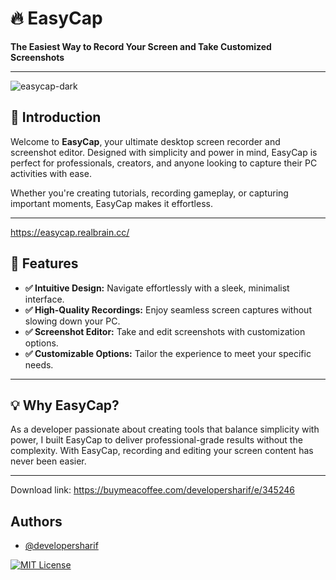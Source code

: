 
# 🔥 EasyCap  

**The Easiest Way to Record Your Screen and Take Customized Screenshots**  

---
![easycap-dark](https://github.com/user-attachments/assets/cdae77b5-0aff-49b5-9473-c72bced866a1)

## 🎉 Introduction  

Welcome to **EasyCap**, your ultimate desktop screen recorder and screenshot editor. Designed with simplicity and power in mind, EasyCap is perfect for professionals, creators, and anyone looking to capture their PC activities with ease.  

Whether you're creating tutorials, recording gameplay, or capturing important moments, EasyCap makes it effortless.  

---
https://easycap.realbrain.cc/

## 🚀 Features  

- **✅ Intuitive Design:** Navigate effortlessly with a sleek, minimalist interface.  
- **✅ High-Quality Recordings:** Enjoy seamless screen captures without slowing down your PC.  
- **✅ Screenshot Editor:** Take and edit screenshots with customization options.  
- **✅ Customizable Options:** Tailor the experience to meet your specific needs.  

---

## 💡 Why EasyCap?  

As a developer passionate about creating tools that balance simplicity with power, I built EasyCap to deliver professional-grade results without the complexity. With EasyCap, recording and editing your screen content has never been easier.  

---


Download link: https://buymeacoffee.com/developersharif/e/345246
 

## Authors

- [@developersharif](https://www.github.com/developersharif)



[![MIT License](https://img.shields.io/badge/License-MIT-green.svg)](https://choosealicense.com/licenses/mit/)


